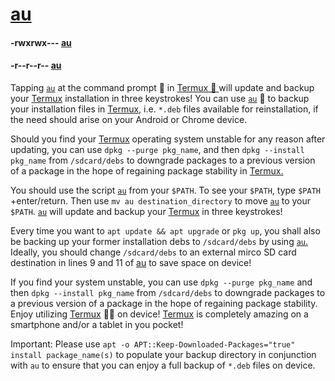# [au](https:/github.com/WAE/au)

#### -rwxrwx--- [au](https:/wae.github.io/au/au)
#### -r--r--r-- [au](https://raw.githubusercontent.com/WAE/au/master/au)

Tapping [`au`](https:/raw.githubusercontent.com/sdrausty/au/master/au) at the command prompt 💪 in [Termux 🙂 ](https:/github.com/termux/) will update and backup your [Termux](https:/github.com/termux/) installation in three keystrokes! You can use [`au`](https:/github.com/sdrausty/au/blob/master/au) 📲 to backup your installation files in [Termux,](https:/github.com/termux/) i.e. `*.deb` files available for reinstallation, if the need should arise on your Android or Chrome device. 

Should you find your [Termux](https:/github.com/termux/) operating system unstable for any reason after updating, you can use `dpkg --purge pkg_name`, and then `dpkg --install pkg_name` from `/sdcard/debs` to downgrade packages to a previous version of a package in the hope of regaining package stability in [Termux.](https:/github.com/termux/)

You should use the script [`au`](https:/github.com/sdrausty/au/blob/master/au) from your `$PATH`. To see your `$PATH`, type `$PATH` +enter/return. Then use `mv au destination_directory` to move [`au`](https:/github.com/sdrausty/au/blob/master/au) to your `$PATH`. [`au`](https:/github.com/sdrausty/au/blob/master/au) will update and backup your [Termux](https:/github.com/termux/) in three keystrokes!

Every time you want to `apt update && apt upgrade` or `pkg up`, you shall also be backing up your former installation debs to `/sdcard/debs` by using [`au`.](https:/github.com/sdrausty/au/blob/master/au) Ideally, you should change `/sdcard/debs` to an external mirco SD card destination in lines 9 and 11 of [au](https:/github.com/sdrausty/au/blob/master/au) to save space on device!

If you find your system unstable, you can use `dpkg --purge pkg_name` and then `dpkg --install pkg_name` from `/sdcard/debs` to downgrade packages to a previous version of a package in the hope of regaining package stability. Enjoy utilizing [Termux](https:/github.com/termux/) 💪🙂 on device! [Termux](https:/github.com/termux/) is completely amazing on a smartphone and/or a tablet in you pocket! 

Important: Please use `apt -o APT::Keep-Downloaded-Packages="true" install package_name(s)` to populate your backup directory in conjunction with `au` to ensure that you can enjoy a full backup of `*.deb` files on device. 

